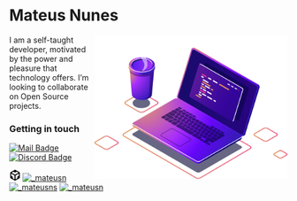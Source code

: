 # Mateus Nunes
<!--<img align="center" src="./programming.gif">-->
<img align="right" src="./computer-illustration.png" width="350"/>


<p>I am a self-taught developer, motivated by the power and pleasure that technology offers. I’m looking to collaborate on Open Source projects.</p> 

### Getting in touch

<!--
[![Instagram Badge](https://img.shields.io/badge/-Instagram-6633cc?style=flat-square&labelColor=6633cc&logo=instagram&logoColor=white&link=https://_mateusn)](https://instagram.com/_mateusn) 
[![Linkedin Badge](https://img.shields.io/badge/-Mateus%20Nunes-6633cc?style=flat-square&logo=Protonmail&logoColor=white&link=mailto:mateusnss@protonmail.ch)](mailto:mateusnss@protonmail.ch)
[![Discord Badge](https://img.shields.io/badge/-mateusnssp%234206-6633cc?style=flat-square&logo=discord&logoColor=white&link=)](mateusnssp#4206)
-->
[![Mail Badge](https://img.shields.io/badge/-Mateus%20Nunes-000?style=flat-square&logo=Protonmail&logoColor=white&link=mailto:mateusnss@protonmail.ch)](mailto:mateusnss@protonmail.ch)
[![Discord Badge](https://img.shields.io/badge/-mateusnssp%234206-000?style=flat-square&logo=discord&logoColor=white&link=)](mateusnssp#4206) 

<a href="https://codesandbox.io/u/mateusnssp"><img alt="Mateus Nunes - CodeSandbox" width="20px" src="./icons/codesandbox.svg" /></a>
<a href="https://www.instagram.com/_mateusn/" target="blank"><img src="https://cdn.jsdelivr.net/npm/simple-icons@3.0.1/icons/instagram.svg" alt="_mateusn" height="20" width="20"></a>
<a href="https://twitter.com/_mateusns" target="blank"><img src="https://cdn.jsdelivr.net/npm/simple-icons@3.0.1/icons/twitter.svg" alt="_mateusns" height="20" width="20"></a>
<a href="" target="blank"><img src="https://cdn.jsdelivr.net/npm/simple-icons@3.0.1/icons/linkedin.svg" alt="_mateusn" height="20" width="20"></a>


<!--
[![Top Langs](https://github-readme-stats.vercel.app/api/top-langs/?username=mateusnssp&hide=html,css,jupyter+notebook&layout=compact&langs_count=8)](https://github.com/anuraghazra/github-readme-stats)
-->


<!-- redes sociais -->
<div align="center">
<p align="center">
<!--
<a href="https://www.instagram.com/_mateusn/" target="blank"><img align="center" src="https://cdn.jsdelivr.net/npm/simple-icons@3.0.1/icons/instagram.svg" alt="_mateusn" height="40" width="40"></a>
<a href="https://twitter.com/_mateusns" target="blank"><img align="center" src="https://cdn.jsdelivr.net/npm/simple-icons@3.0.1/icons/twitter.svg" alt="_mateusns" height="40" width="40"></a>
<a href="" target="blank"><img align="center" src="https://cdn.jsdelivr.net/npm/simple-icons@3.0.1/icons/facebook.svg" alt="will.constantinov" alt="_mateusn" height="40" width="40"></a>
<a href="" target="blank"><img align="center" src="https://cdn.jsdelivr.net/npm/simple-icons@3.0.1/icons/linkedin.svg" alt="_mateusn" height="40" width="40"></a>
-->
<!--
<a href="" target="blank"><img align="center" src="https://cdn.jsdelivr.net/npm/simple-icons@3.0.1/icons/dev-dot-to.svg" alt="_mateusn" height="40" width="40"></a>
<a href="https://github.com/mateusnssp/" target="blank"><img align="center" src="https://cdn.jsdelivr.net/npm/simple-icons@3.0.1/icons/github.svg" alt="_mateusn" height="40" width="40"></a>
-->

<!--

</p>
</div>


<div align = "center">

<a href="mateusnss@protonmail.ch"><img align="center" src="https://img.shields.io/static/v1?label=&logo=protonmail&message=Protonmail&logoColor=ffffff&color=505061&labelColor=505061"></a> <a href=""><img align="center" src="https://img.shields.io/static/v1?label=&logo=discord&message=mateusnssp%234206&logoColor=ffffff&color=7389D8&labelColor=6A7EC2)]"></a>

</div>


<h2 align="center">Habilidades</h2>

<div align="center">


<img align="center" src="./icons/python-original.svg" width="40" height="40">

<img align="center" src="./icons/html5-original.svg" width="40" height="40">
<img align="center" src="./icons/css3-original.svg" width="40" height="40">
<img align="center" src="./icons/javascript-original.svg" width="40" height="40">
<img align="center" src="./icons/git-original.svg" width="40" height="40">

<img align="center" src="./icons/dot-net-original.svg" width="50" height="60">
<img align="center" src="./icons/csharp-original.svg" width="40" height="40">




<div></br>

<div align="center">
<img align="center" src="https://github-readme-stats.vercel.app/api/top-langs/?username=mateusnssp&layout=compact&hide=Jupyter+Notebook" alt="mateusnssp" />
</div>




<!--
**mateusnssp/mateusnssp** is a ✨ _special_ ✨ repository because its `README.md` (this file) appears on your GitHub profile.

Here are some ideas to get you started:

- 🔭 I’m currently working on ...
- 🌱 I’m currently learning C #, 2D games and web development
- 👯 I’m looking to collaborate on Open Source projects
- 🤔 I’m looking for help with ...
- 💬 Ask me about ...
- 📫 How to reach me: ...
- 😄 Pronouns: ...
- ⚡ Fun fact: ...

html, css, js
c#/dotnet, python, 
git,

-->
